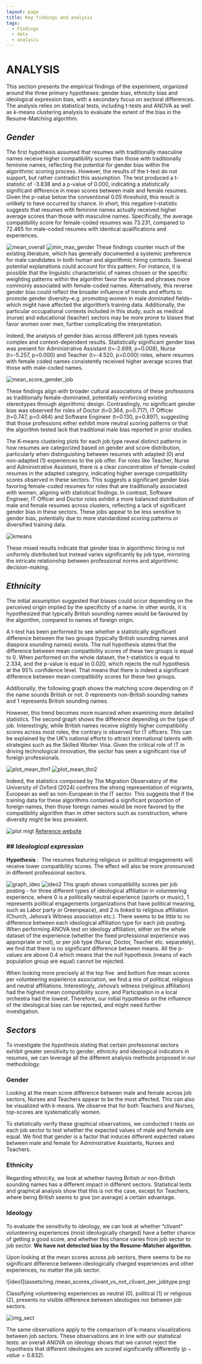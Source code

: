 ```yaml
---
layout: page
title: Key findings and analysis
tags:
  - Findings
  - data
  - analysis
---
```

# **ANALYSIS**

This section presents the empirical findings of the experiment, organized around the three primary hypotheses: gender bias, ethnicity bias and ideological expression bias, with a secondary focus on sectoral differences. The analysis relies on statistical tests, including t-tests and ANOVA as well as k-means clustering analysis to evaluate the extent of the bias in the Resume-Matching algorithm. 

## *Gender*

The first hypothesis assumed that resumes with traditionally masculine names receive higher compatibility scores than those with traditionally feminine names, reflecting the potential for gender bias within the algorithmic scoring process. However, the results of the t-test do not support, but rather contradict this assumption. The test produced a t-statistic of -3.838 and a p-value of 0.000, indicating a statistically significant difference in mean scores between male and female resumes. Given the p-value below the conventional 0.05 threshold, this result is unlikely to have occurred by chance. In short, this negative t-statistic suggests that resumes with feminine names actually received higher average scores than those with masculine names. Specifically, the average compatibility score for female-coded resumes was 73.231, compared to 72.465 for male-coded resumes with identical qualifications and experiences.

![ mean_overall](assets/img/mean_gender_overall.png)
![min_max_gender](assets/img/max_min_gender_overall.png)
These findings counter much of the existing literature, which has generally documented a systemic preference for male candidates in both human and algorithmic hiring contexts. Several potential explanations could account for this pattern. For instance, it is possible that the linguistic characteristic of names chosen or the specific weighting patterns within the algorithm favor the words and phrases more commonly associated with female-coded names. Alternatively, this reverse gender bias could reflect the broader influence of trends and efforts to promote gender diversity–e.g. promoting women in male dominated fields–which might have affected the algorithm’s training data. Additionally, the particular occupational contexts included in this study, such as medical (nurse) and educational (teacher) sectors may be more prone to biases that favor women over men, further complicating the interpretation. 

Indeed, the analysis of gender bias across different job types reveals complex and context-dependent results. Statistically significant gender bias was present for Administrative Assistant (t=-2.699, p=0.008), Nurse (t=-5.257, p=0.000) and Teacher (t=-4.520, p=0.000) roles, where resumes with female coded names consistently received higher average scores that those with male-coded names.

![mean_score_gender_job](assets/mg/mean_scores_gender_per_jobtype.png)

These findings align with broader cultural associations of these professions as traditionally female-dominated, potentially reinforcing existing stereotypes through algorithmic design. Contrastingly, no significant gender bias was observed for roles of Doctor (t=0.364, p=0.717), IT Officer (t=0.747, p=0.464) and Software Engineer (t=0.130, p=0.897), suggesting that those professions either exhibit more neutral scoring patterns or that the algorithm tested lack that traditional male bias reported in prior studies. 

The K-means clustering plots for each job type reveal distinct patterns in how resumes are categorized based on gender and score distribution, particularly when distinguishing between resumes with adapted (0) and non-adapted (1) experiences to the job offer. For roles like Teacher, Nurse and Administrative Assistant, there is a clear concentration of female-coded resumes in the adapted category, indicating higher average compatibility scores observed in these sectors. This suggests a significant gender bias favoring female-coded resumes for roles that are traditionally associated with women, aligning with statistical findings. In contrast, Software Engineer, IT Officer and Doctor roles exhibit a more balanced distribution of male and female resumes across clusters, reflecting a lack of significant gender bias in these sectors. These jobs appear to be less sensitive to gender bias, potentially due to more standardized scoring patterns or diversified training data.

![kmeans](assets/img/kmeans_name_gender.png)

These mixed results indicate that gender bias in algorithmic hiring is not uniformly distributed but instead varies significantly by job type, mirroring the intricate relationship between professional norms and algorithmic decision-making.  

  
## *Ethnicity*

The initial assumption suggested that biases could occur depending on the perceived origin implied by the specificity of a name. In other words, it is hypothesized that typically British sounding names would be favoured by the algorithm, compared to names of foreign origin.

A t-test has been performed to see whether a statistically significant difference between the two groups (typically British sounding names and diaspora sounding names) exists. The null hypothesis states that the difference between mean compatibility scores of these two groups is equal to 0. When performed on the whole dataset, the t-statistics is equal to 2.334, and the p-value is equal to 0.020, which rejects the null hypothesis at the 95% confidence level. That means that there is indeed a significant difference between mean compatibility scores for these two groups. 

Additionally, the following graph shows the matching score depending on if the name sounds British or not. 0 represents non-British sounding names and 1 represents British sounding names. 

However, this trend becomes more nuanced when examining more detailed statistics. The second graph shows the difference depending on the type of job. Interestingly, while British names receive slightly higher compatibility scores across most roles, the contrary is observed for IT officers. This can be explained by the UK’s national efforts to attract international talents with strategies such as the Skilled Worker Visa. Given the critical role of IT in driving technological innovation, the sector has seen a significant rise of foreign professionals.

![plot_mean_thn1](assets/img/mean_british_overall.png)
![plot_mean_thn2](assets/img/max_min_british_overall.png)

Indeed, the statistics composed by The Migration Observatory of the University of Oxford (2024) confirms the strong representation of migrants, European as well as non-European in the IT sector. This suggests that if the training data for these algorithms contained a significant proportion of foreign names, then those foreign names would be more favored by the compatibility algorithm than in other sectors such as construction, where diversity might be less prevalent.

![plot migt](assets/img/migrant_workers.jpg)
[Reference website](https://migrationobservatory.ox.ac.uk/resources/briefings/migrants-in-the-uk-labour-market-an-overview/)

### ## *Ideological expression*

**Hypothesis** :  The resumes featuring religious or political engagements will receive lower compatibility scores. The effect will also be more pronounced in different professional sectors.

![graph_ideo](assets/img/mean_scores_by_ideology.png)
![ideo2](assets/img/mean_scores_ideology_per_jobtype.png)
This graph shows compatibility scores per job posting - for three different types of ideological affiliation in volunteering experience, where 0 is a politically neutral experience (sports or music), 1 represents political engagements (organizations that have political meaning, such as Labor party or Greenpeace), and 2 is linked to religious affiliation (Church, Jehova’s Witness association etc.). There seems to be little to no difference between each ideological affiliation type for each job posting. When performing ANOVA test on ideology affiliation, either on the whole dataset of the experience (whether the fixed professional experience was appropriate or not), or per job type (Nurse, Doctor, Teacher etc. separately), we find that there is no significant difference between means. All the p-values are above 0.4 which means that the null hypothesis (means of each population group are equal) cannot be rejected.

When looking more precisely at the top five  and bottom five mean scores per volunteering experience association, we find a mix of political, religious and neutral affiliations. Interestingly, Jehova’s witness (religious affiliation) had the highest mean compatibility score, and Participation in a local orchestra had the lowest. Therefore, our initial hypothesis on the influence of the ideological bias can be rejected, and might need further investigation. 

## *Sectors*

To investigate the hypothesis stating that certain professional sectors exhibit greater sensitivity to gender, ethnicity and ideological indicators in resumes, we can leverage all the different analysis methods proposed in our methodology.

### Gender

Looking at the mean score difference between male and female across job sectors, Nurses and Teachers appear to be the most affected. This can also be visualized with k-means. We observe that for both Teachers and Nurses, top-scores are systematically women.

To statistically verify these graphical observations, we conducted t-tests on each job sector to test whether the expected values of male and female are equal. We find that gender is a factor that induces different expected values between male and female for Administrative Assistants, Nurses and Teachers.

### Ethnicity

Regarding ethnicity, we look at whether having British or non-British sounding names has a different impact in different sectors. Statistical tests and graphical analysis show that this is not the case, except for Teachers, where being British seems to give (on average) a certain advantage.

### Ideology

To evaluate the sensitivity to ideology, we can look at whether “clivant” volunteering experiences (most ideologically charged) have a better chance of getting a good score, and whether this chance varies from job sector to job sector. **We have not detected bias by the Resume-Matcher algorithm**.

Upon looking at the mean scores across job sectors, there seems to be no significant difference between ideologically charged experiences and other experiences, no matter the job sector.

![ideo1](assets/img  /mean_scores_clivant_vs_not_clivant_per_jobtype.png)

Classifying volunteering experiences as neutral (0), political (1) or religious (2), presents no visible difference between ideologies nor between job sectors.

![img_sect](assets/img/mean_scores_ideology_per_jobtype.png)


The same observations apply to the comparison of k-means visualizations between job sectors. These observations are in line with our statistical tests: an overall ANOVA on ideology shows that we cannot reject the hypothesis that different ideologies are scored significantly differently ($p-value = 0.832$).